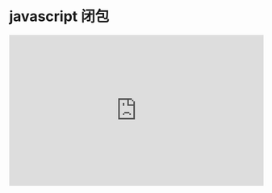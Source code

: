 # javascript 闭包


<iframe width="100%" height="300" src="http://jsrun.net/8HgKp/embedded/all/light/" allowfullscreen="allowfullscreen" frameborder="0"></iframe>